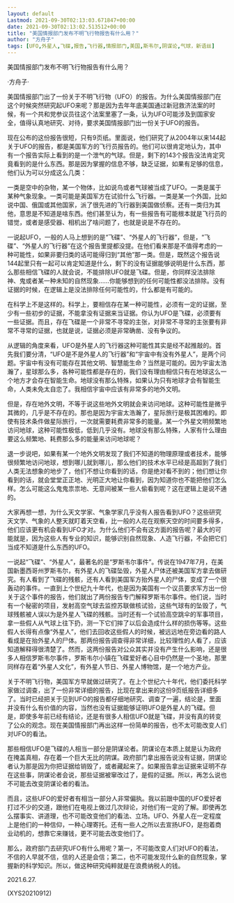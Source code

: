 ```yaml
---
layout: default
Lastmod: 2021-09-30T02:13:03.671847+00:00
date: 2021-09-30T02:13:02.513512+00:00
title: "美国情报部门发布不明飞行物报告有什么用？"
author: "方舟子"
tags: [UFO,外星人,飞碟,报告,飞行器,情报部门,美国,斯韦尔,阴谋论,气球，新语丝]
---
```


美国情报部门发布不明飞行物报告有什么用？

·方舟子·

美国情报部门出了一份关于不明飞行物（UFO）的报告。为什么美国情报部门在这个时候突然研究起UFO来呢？那是因为去年年底美国通过新冠救济法案的时候，有一个共和党参议员往这个法案里塞了一条，认为UFO可能涉及到国家安全，值得认真地研究、对待，要求美国情报部门出一份关于UFO的报告。

现在公布的这份报告很短，只有9页纸。里面说，他们研究了从2004年以来144起关于UFO的报告，都是美国军方的飞行员报告的。他们可以很肯定地认为，其中有一个报告实际上看到的是一个泄气的气球。但是，剩下的143个报告没法肯定究竟看到的是什么东西。那是因为掌握的信息不够，缺乏证据，如果有足够的信息，他们认为可以分成这么几类：

一类是空中的杂物，某一个物体，比如说鸟或者气球被当成了UFO。一类是属于某种气象现象。一类可能是美国军方在试验什么飞行器。一类是某一个外国，比如说中国、俄国或其他国家，派了很先进的飞行器到美国做侦察。还有一类归为其他，意思是不知道是啥东西。他们甚至认为，有一些报告有可能根本就是飞行员的错觉，或者是感受器、相机出了啥问题了，也就是说是不存在的。

一说起UFO，一般的人马上想到的是“飞碟”、“外星人的飞行器”，但是，“飞碟”、“外星人的飞行器”在这个报告里提都没提。在他们看来那是不值得考虑的一种可能性，如果非要归类的话可能得归到“其他”那一类。但是，既然这个报告说144起里只有一起可以肯定知道是什么，剩下的没有证据能够说明是什么东西，那么那些相信飞碟的人就会说，不能排除UFO就是飞碟。但是，你同样没法排除神、鬼或者某一种未知的自然现象……你能够想到的任何可能性都没法排除。没有证据的时候，在逻辑上是没法排除任何可能性的，什么都是有可能的。

在科学上不是这样的。科学上，要相信存在某一种可能性，必须有一定的证据，至少有一些初步的证据，不能拿没有证据来当证据。你认为UFO是飞碟，必须要有一些证据。而且，存在飞碟是一个非常不寻常的主张，对非常不寻常的主张要有非常不寻常的证据，也就是说，证据必须是非常确凿、没有争议的。

从逻辑的角度来看，UFO是外星人的飞行器这种可能性其实是经不起推敲的。首先我们要分清，“UFO是不是外星人的飞行器”和“宇宙中有没有外星人”，是两个问题。宇宙中有没有可能存在其他文明、智慧能生命？当然是可能的。因为宇宙太浩瀚了，星球那么多，各种可能性都是存在的，我们没有理由相信只有在地球这么一个地方才会存在智能生命。地球没有那么特殊，如果认为只有地球才会有智能生命，人类未免太自恋了。我相信宇宙中应该有非常多的地外文明。

但是，存在地外文明，不等于说这些地外文明就会来访问地球。这种可能性是微乎其微的，几乎是不存在的。那也是因为宇宙太浩瀚了，星际旅行是极其困难的。即使有技术条件做星际旅行，一次就需要耗费非常多的能量。某一个外星文明频繁地访问地球，这种可能性极低，低到几乎没有。地球没有那么特殊，人家有什么理由要这么频繁地、耗费那么多的能量来访问地球呢？

退一步说吧，如果有某一个地外文明发现了我们不知道的物理原理或者技术，能够很频繁地访问地球，想到哪儿就到哪儿，那么他们的技术水平已经是高超到了我们人类无法想象的地步了，他们不想让你看到的话，你是绝对看不到的；他们想让你看到的话，就会堂堂正正地、光明正大地让你看到，因为知道你也不能把他们怎么样。怎么可能这么鬼鬼祟祟地、无意间被某一些人偷看到呢？这在逻辑上是说不通的。

大家再想一想，为什么天文学家、气象学家几乎没有人报告看到UFO？这些研究天文学、气象的人整天就盯着天空看，比一般的人花在观察天空的时间要多得多，他们应该更有机会看到UFO才对。为什么他们不会有这方面的报告呢？最大的可能就是，因为这些人有专业的知识，能够识别自然现象、人造飞行器，不会把它们当成不知道是什么东西的UFO。

一说起“飞碟”、“外星人”，最著名的是“罗斯韦尔事件”。传说在1947年7月，在美国新墨西哥州罗斯韦尔，有外星人的飞碟坠毁，外星人尸体还被美国军方拿去做研究。有人看到了飞碟的残骸，还有人看到美国军方抬外星人的尸体，变成了一个很轰动的事件。一直到上个世纪九十年代，也是因为美国有一个议员要求军方出一份关于这个事件的报告，他们就出了两份报告专门解释罗斯韦尔事件。他们说，当时有一个秘密的项目，发射高空气球去监控苏联做核试验，这些气球有的坠毁了，气球残骸被人误以为是外星人飞碟的残骸。当时还有一个试验高空跳伞的军事项目，拿一些假人从气球上往下扔，测一下它们摔了以后会造成什么样的损伤等等。这些假人长得有点像“外星人”，他们去回收这些假人的时候，被远远地在旁边看的路人看成是在抬外星人的尸体。那两份报告调查得非常详细，比较理性的人看了，应该知道解释得很清楚了。然而，这两份报告对公众其实并没有产生什么影响，还是很多人相信罗斯韦尔事件，罗斯韦尔小镇在飞碟爱好者心目中仍然是一个圣地，那里同样存在着“外星人文化”，有外星人节日、外星人博物馆，是一个地方产业。

关于不明飞行物，美国军方早就做过研究了。在上个世纪六十年代，他们委托科学家做过调查，出了一份非常详细的报告，比现在拿出来的这份9页纸报告详细多了。当时已经把关于见到UFO的报告都仔细地研究、调查了一遍，结论是，里面并没有什么有价值的内容，当然也没有证据能够证明UFO是外星人的飞碟。但是，即使多年前已经有结论，还是有很多人相信UFO就是飞碟，并没有真的转变了公众的观念。现在美国情报部门再出这样一份简单的报告，也不太可能改变人们对UFO的看法。

那些相信UFO是飞碟的人相当一部分是阴谋论者。阴谋论在本质上就是认为政府在掩盖真相，存在着一个巨大无比的阴谋。政府部门拿出报告说没有证据，阴谋论者认为那是因为你把证据给销毁了，或者藏起来了。如果报告拿出证据来证明不存在这些事，阴谋论者会说，那些证据被窜改过了，是假的证据。所以，再怎么说也不可能去改变阴谋论者的看法。

而且，这些UFO的爱好者有相当一部分人非常偏执。我以前跟中国的UFO爱好者打过不少的交道，跟他们在电视上做过几次辩论，对他们有一定的了解。即使再怎么摆事实、讲道理，也不可能改变他们的看法、立场。UFO、外星人在一定程度上是他们的一种信仰，一种心理寄托。还有一些人之所以去宣扬UFO，是抱着商业动机的，想靠它来赚钱，更不可能去改变他们了。

那么，政府部门去研究UFO有什么用呢？第一，不可能改变人们对UFO的看法，不信的人早就不信，信的人还是会信；第二，也不可能发现什么新的自然现象，掌握新的科学知识。所以，做这种研究纯粹就是在浪费纳税人的钱。

2021.6.27.

(XYS20210912)

